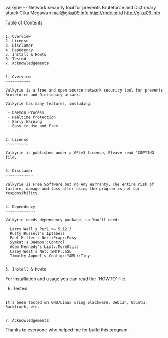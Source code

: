 valkyrie -- Network security tool for prevents Bruteforce and Dictionary attack
Gika Megawan <mail@gika09.info>
http://rndc.or.id
http://gika09.info


Table of Contents
~~~~~~~~~~~~~~~~~

1. Overview
2. License
3. Disclamer
4. Depedency
5. Install & Howto
6. Tested
7. Acknowledgements


1. Overview
~~~~~~~~~~~

Valkyrie is a free and open source network security tool for prevents Bruteforce and Dictionary attack. 

Valkyrie has many features, including:

 - Daemon Process
 - Realtime Protection
 - Early Warning
 - Easy to Use and Free


2. License
~~~~~~~~~~

Valkyrie is published under a GPLv3 license, Please read 'COPYING' file.


3. Disclamer
~~~~~~~~~~~~

Valkyrie is Free Software but no Any Warranty, The entire risk of failure, damage and loss after using the program is not our responsibility.


4. Dependency
~~~~~~~~~~~~~

Valkyrie needs dependency package, so You'll need:

  Larry Wall's Perl >= 5.12.3
  Rusty Russell's Iptabels
  Paul Miller's Net::Pcap::Easy
  Symkat's Daemon::Control
  Adam Kennedy's List::MoreUtils
  Casey West's Net::SMTP::SSL
  Timothy Appnel's Config::YAML::Tiny
  

5. Install & Howto 
~~~~~~~~~~~~~~~~~~

For installation and usage you can read the 'HOWTO' file.


6. Tested
~~~~~~~~~

It's been tested on GNU/Linux using Slackware, Debian, Ubuntu, Backtrack, etc.


7. Acknowledgements
~~~~~~~~~~~~~~~~~~~

Thanks to everyone who helped me for build this program.
